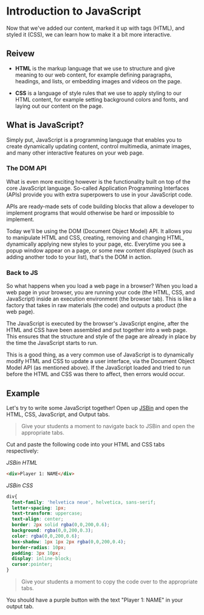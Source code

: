 # Introduction to JavaScript
Now that we've added our content, marked it up with tags (HTML), and styled it (CSS), we can learn how to make it a bit more interactive.

## Reivew
  * **HTML** is the markup language that we use to structure and give meaning to our web content, for example defining paragraphs, headings, and lists, or embedding images and videos on the page.

  * **CSS** is a language of style rules that we use to apply styling to our HTML content, for example setting background colors and fonts, and laying out our content on the page.

## What is JavaScript?
Simply put, JavaScript is a programming language that enables you to create dynamically updating content, control multimedia, animate images, and many other interactive features on your web page.

### The DOM API
What is even more exciting however is the functionality built on top of the core JavaScript language. So-called Application Programming Interfaces (APIs) provide you with extra superpowers to use in your JavaScript code.

APIs are ready-made sets of code building blocks that allow a developer to implement programs that would otherwise be hard or impossible to implement.

Today we'll be using the DOM (Document Object Model) API. It allows you to manipulate HTML and CSS, creating, removing and changing HTML, dynamically applying new styles to your page, etc. Everytime you see a popup window appear on a page, or some new content displayed (such as adding another todo to your list), that's the DOM in action.

### Back to JS
So what happens when you load a web page in a browser? When you load a web page in your browser, you are running your code (the HTML, CSS, and JavaScript) inside an execution environment (the browser tab). This is like a factory that takes in raw materials (the code) and outputs a product (the web page).

The JavaScript is executed by the browser's JavaScript engine, after the HTML and CSS have been assembled and put together into a web page. This ensures that the structure and style of the page are already in place by the time the JavaScript starts to run.

This is a good thing, as a very common use of JavaScript is to dynamically modify HTML and CSS to update a user interface, via the Document Object Model API (as mentioned above). If the JavaScript loaded and tried to run before the HTML and CSS was there to affect, then errors would occur.

## Example
Let's try to write some JavaScript together! Open up [JSBin](http://jsbin.com/ "JSBin") and open the HTML, CSS, JavaScript, and Output tabs.

>Give your students a moment to navigate back to JSBin and open the appropriate tabs.

Cut and paste the following code into your HTML and CSS tabs respectively:

*JSBin HTML*
```HTML
<div>Player 1: NAME</div>
```

*JSBin CSS*
```CSS
div{
  font-family: 'helvetica neue', helvetica, sans-serif;
  letter-spacing: 1px;
  text-transform: uppercase;
  text-align: center;
  border: 2px solid rgba(0,0,200,0.6);
  background: rgba(0,0,200,0.3);
  color: rgba(0,0,200,0.6);
  box-shadow: 1px 1px 2px rgba(0,0,200,0.4);
  border-radius: 10px;
  padding: 3px 10px;
  display: inline-block;
  cursor:pointer;
}
```

>Give your students a moment to copy the code over to the appropriate tabs.

You should have a purple button with the text "Player 1: NAME" in your output tab.
